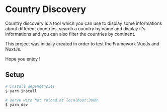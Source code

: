 # Country Discovery

Country discovery is a tool which you can use to display some informations about different countries, search a country by name and display it's informations and you can also filter the countries by continent.

This project was initially created in order to test the Framework VueJs and NuxtJs. 

Hope you enjoy !

## Setup

```bash
# install dependencies
$ yarn install

# serve with hot reload at localhost:3000
$ yarn dev